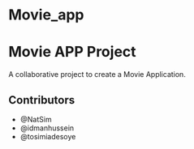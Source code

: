# Movie_app

<h1>Movie APP Project</h1>

A collaborative project to create a Movie Application.

<h2>Contributors</h2>

*  @NatSim
*  @idmanhussein
*  @tosimiadesoye
